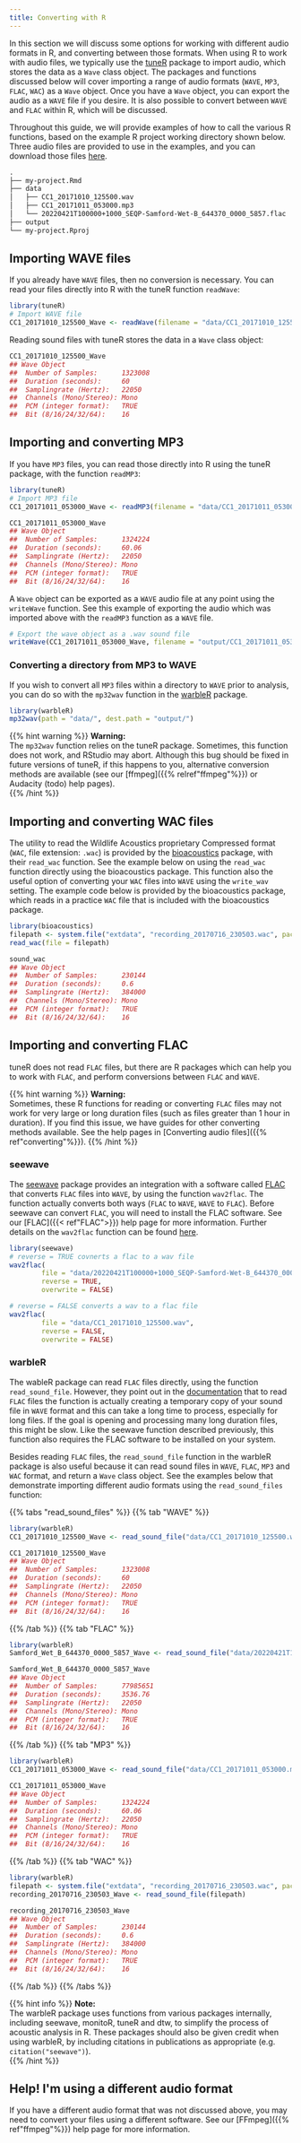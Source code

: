 ```yaml
---
title: Converting with R
---
```


In this section we will discuss some options for working with different audio
formats in R, and converting between those formats. When using R to work with
audio files, we typically use the
[tuneR](https://cran.r-project.org/web/packages/tuneR/index.html) package to
import audio, which stores the data as a `Wave` class object. The packages and
functions discussed below will cover importing a range of audio formats (`WAVE`,
`MP3`, `FLAC`, `WAC`) as a `Wave` object. Once you have a `Wave` object, you can
export the audio as a `WAVE` file if you desire. It is also possible to convert
between `WAVE` and `FLAC` within R, which will be discussed. 

Throughout this guide, we will provide examples of how
to call the various R functions, based on the example R project working
directory shown below. Three audio files are provided to use in the examples,
and you can download those files
[here](https://cloudstor.aarnet.edu.au/plus/s/xlr924y4Ovu17Yr).

``` markdown
.
├── my-project.Rmd
├── data
│   ├── CC1_20171010_125500.wav
│   ├── CC1_20171011_053000.mp3
│   └── 20220421T100000+1000_SEQP-Samford-Wet-B_644370_0000_5857.flac
├── output
└── my-project.Rproj
```

## Importing WAVE files

If you already have `WAVE` files, then no conversion is necessary. You can read
your files directly into R with the tuneR function `readWave`:

``` r
library(tuneR)
# Import WAVE file
CC1_20171010_125500_Wave <- readWave(filename = "data/CC1_20171010_125500.wav")
```

Reading sound files with tuneR stores the data in a `Wave` class object:

``` r
CC1_20171010_125500_Wave
## Wave Object
##	Number of Samples:      1323008
##	Duration (seconds):     60
##	Samplingrate (Hertz):   22050
##	Channels (Mono/Stereo): Mono
##	PCM (integer format):   TRUE
##	Bit (8/16/24/32/64):    16 
```

## Importing and converting MP3

If you have `MP3` files, you can read those directly into R using the tuneR
package, with the function `readMP3`:

``` r
library(tuneR)
# Import MP3 file
CC1_20171011_053000_Wave <- readMP3(filename = "data/CC1_20171011_053000.mp3")
```

``` r
CC1_20171011_053000_Wave
## Wave Object
##	Number of Samples:      1324224
##	Duration (seconds):     60.06
##	Samplingrate (Hertz):   22050
##	Channels (Mono/Stereo): Mono
##	PCM (integer format):   TRUE
##	Bit (8/16/24/32/64):    16 
```

A `Wave` object can be exported as a `WAVE` audio file at any point using the
`writeWave` function. See this example of exporting the audio which was imported
above with the `readMP3` function as a `WAVE` file.  

``` r
# Export the wave object as a .wav sound file
writeWave(CC1_20171011_053000_Wave, filename = "output/CC1_20171011_053000.wav")
```

### Converting a directory from MP3 to WAVE

If you wish to convert all `MP3` files within a directory to `WAVE` prior to
analysis, you can do so with the `mp32wav` function in the
[warbleR](https://cran.r-project.org/web/packages/warbleR/index.html) package. 

``` r
library(warbleR)
mp32wav(path = "data/", dest.path = "output/")
```

{{% hint warning %}}
**Warning:**  
The `mp32wav` function relies on the tuneR package. Sometimes, this function
does not work, and RStudio may abort. Although this bug should be fixed in
future versions of tuneR, if this happens to you, alternative conversion methods
are available (see our [ffmpeg]({{% relref"ffmpeg"%}}) or Audacity (todo) help
pages).   
{{% /hint %}}

## Importing and converting WAC files

The utility to read the Wildlife Acoustics proprietary Compressed format (`WAC`,
file extension: `.wac`) is provided by the
[bioacoustics](https://cran.r-project.org/web/packages/bioacoustics/index.html)
package, with their `read_wac` function. See the example below on using the
`read_wac` function directly using the bioacoustics package. This function also
the useful option of converting your `WAC` files into `WAVE` using the
`write_wav` setting. The example code below is provided by the bioacoustics
package, which reads in a practice `WAC` file that is included with the
bioacoustics package. 

``` r
library(bioacoustics)
filepath <- system.file("extdata", "recording_20170716_230503.wac", package = "bioacoustics")
read_wac(file = filepath)
```

``` r
sound_wac
## Wave Object
##	Number of Samples:      230144
##	Duration (seconds):     0.6
##	Samplingrate (Hertz):   384000
##	Channels (Mono/Stereo): Mono
##	PCM (integer format):   TRUE
##	Bit (8/16/24/32/64):    16 
```

## Importing and converting FLAC

tuneR does not read `FLAC` files, but there are R packages which can help you to
work with `FLAC`, and perform conversions between `FLAC` and `WAVE`. 

{{% hint warning %}}
**Warning:**  
Sometimes, these R functions for reading or converting `FLAC` files may not work
for very large or long duration files (such as files greater than 1 hour in
duration). If you find this issue, we have guides for other converting methods
available. See the help pages in [Converting audio files]({{%
ref"converting"%}}). 
{{% /hint %}}

### seewave

The [seewave](https://cran.r-project.org/web/packages/seewave/index.html)
package provides an integration with a software called
[FLAC](https://xiph.org/flac/index.html) that converts `FLAC` files into `WAVE`,
by using the function `wav2flac`. The function actually converts both ways
(`FLAC` to `WAVE`, `WAVE` to `FLAC`). Before seewave can convert `FLAC`, you
will need to install the FLAC software. See our [FLAC]({{< ref"FLAC">}}) help
page for more information. Further details on the `wav2flac` function can be
found [here](https://rdrr.io/cran/seewave/man/wav2flac.html). 

``` r
library(seewave)
# reverse = TRUE covnerts a flac to a wav file
wav2flac(
        file = "data/20220421T100000+1000_SEQP-Samford-Wet-B_644370_0000_5857.flac",
        reverse = TRUE,
        overwrite = FALSE)

# reverse = FALSE converts a wav to a flac file
wav2flac(
        file = "data/CC1_20171010_125500.wav",
        reverse = FALSE,
        overwrite = FALSE)
```

### warbleR

The wableR package can read `FLAC` files directly, using the function
`read_sound_file`. However, they point out in the
[documentation](https://cran.r-project.org/web/packages/warbleR/warbleR.pdf)
that to read `FLAC` files the function is actually creating a temporary copy of
your sound file in `WAVE` format and this can take a long time to process,
especially for long files. If the goal is opening and processing many long
duration files, this might be slow. Like the seewave function described
previously, this function also requires the FLAC software to be installed on
your system. 

Besides reading `FLAC` files, the `read_sound_file` function in the warbleR
package is also useful because it can read sound files in `WAVE`, `FLAC`, `MP3`
and `WAC` format, and return a `Wave` class object. See the examples below that
demonstrate importing different audio formats using the `read_sound_files`
function:

{{% tabs "read_sound_files" %}}
{{% tab "WAVE" %}} 
``` r
library(warbleR)
CC1_20171010_125500_Wave <- read_sound_file("data/CC1_20171010_125500.wav")
```
``` r
CC1_20171010_125500_Wave
## Wave Object
##	Number of Samples:      1323008
##	Duration (seconds):     60
##	Samplingrate (Hertz):   22050
##	Channels (Mono/Stereo): Mono
##	PCM (integer format):   TRUE
##	Bit (8/16/24/32/64):    16 
```
{{% /tab %}}
{{% tab "FLAC" %}} 

``` r
library(warbleR)
Samford_Wet_B_644370_0000_5857_Wave <- read_sound_file("data/20220421T100000+1000_SEQP-Samford-Wet-B_644370_0000_5857.flac")
``` 
``` r
Samford_Wet_B_644370_0000_5857_Wave
## Wave Object
##	Number of Samples:      77985651
##	Duration (seconds):     3536.76
##	Samplingrate (Hertz):   22050
##	Channels (Mono/Stereo): Mono
##	PCM (integer format):   TRUE
##	Bit (8/16/24/32/64):    16 
```
{{% /tab %}}
{{% tab "MP3" %}} 

``` r
library(warbleR)
CC1_20171011_053000_Wave <- read_sound_file("data/CC1_20171011_053000.mp3")
``` 
``` r 
CC1_20171011_053000_Wave
## Wave Object
##	Number of Samples:      1324224
##	Duration (seconds):     60.06
##	Samplingrate (Hertz):   22050
##	Channels (Mono/Stereo): Mono
##	PCM (integer format):   TRUE
##	Bit (8/16/24/32/64):    16 
```
{{% /tab %}}
{{% tab "WAC" %}}
``` r
library(warbleR)
filepath <- system.file("extdata", "recording_20170716_230503.wac", package = "bioacoustics")
recording_20170716_230503_Wave <- read_sound_file(filepath)
```
``` r
recording_20170716_230503_Wave
## Wave Object
##  Number of Samples:      230144
##  Duration (seconds):     0.6
##  Samplingrate (Hertz):   384000
##  Channels (Mono/Stereo): Mono
##  PCM (integer format):   TRUE
##  Bit (8/16/24/32/64):    16
```
{{% /tab %}}
{{% /tabs %}}

{{% hint info %}}
**Note:**  
The warbleR package uses functions from various packages internally,
including seewave, monitoR, tuneR and dtw, to simplify the process of acoustic
analysis in R. These packages should also be given credit when using warbleR, by
including citations in publications as appropriate (e.g. `citation("seewave")`).  
{{% /hint %}}

## Help! I'm using a different audio format

If you have a different audio format that was not discussed above, you may need
to convert your files using a different software. See our [FFmpeg]({{%
ref"ffmpeg"%}}) help page for more information. 



